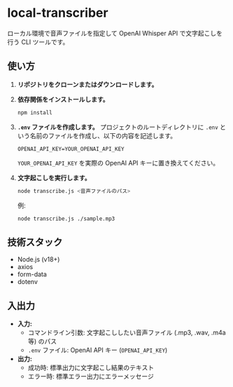 # local-transcriber

ローカル環境で音声ファイルを指定して OpenAI Whisper API で文字起こしを行う CLI ツールです。

## 使い方

1.  **リポジトリをクローンまたはダウンロードします。**

2.  **依存関係をインストールします。**
    ```bash
    npm install
    ```

3.  **`.env` ファイルを作成します。**
    プロジェクトのルートディレクトリに `.env` という名前のファイルを作成し、以下の内容を記述します。
    ```
    OPENAI_API_KEY=YOUR_OPENAI_API_KEY
    ```
    `YOUR_OPENAI_API_KEY` を実際の OpenAI API キーに置き換えてください。

4.  **文字起こしを実行します。**
    ```bash
    node transcribe.js <音声ファイルのパス>
    ```
    例:
    ```bash
    node transcribe.js ./sample.mp3
    ```

## 技術スタック

*   Node.js (v18+)
*   axios
*   form-data
*   dotenv

## 入出力

*   **入力:**
    *   コマンドライン引数: 文字起こししたい音声ファイル (.mp3, .wav, .m4a 等) のパス
    *   `.env` ファイル: OpenAI API キー (`OPENAI_API_KEY`)
*   **出力:**
    *   成功時: 標準出力に文字起こし結果のテキスト
    *   エラー時: 標準エラー出力にエラーメッセージ
